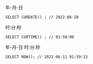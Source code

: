 年-月-日

    SELECT CURDATE() ; // 2022-06-20

时:分:秒

    SELECT CURTIME() ; // 01:58:00

年-月-日 时:分:秒

    SELECT NOW(); // 2022-06-11 01:59:13

